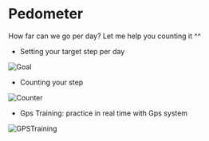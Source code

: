 # Pedometer
How far can we go per day? Let me help you counting it ^^

- Setting your target step per day

![Goal](https://user-images.githubusercontent.com/80594990/190896900-cd1e7d51-d0dd-4459-9d2a-8e87f8621f65.png)


- Counting your step

 ![Counter](https://user-images.githubusercontent.com/80594990/190896916-49384115-f337-42a0-9745-9afc5f4302b3.png)


- Gps Training: practice in real time with Gps system

![GPSTraining](https://user-images.githubusercontent.com/80594990/190896921-ae8db8cc-bcd5-4cd7-8ce1-7346dc2aef78.png)
